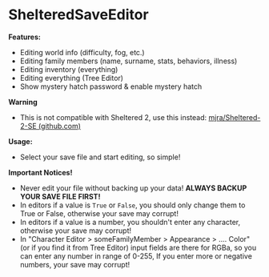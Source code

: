 # ShelteredSaveEditor
**Features:**

- Editing world info (difficulty, fog, etc.)
- Editing family members (name, surname, stats, behaviors, illness)
- Editing inventory (everything)
- Editing everything (Tree Editor)
- Show mystery hatch password & enable mystery hatch

**Warning**
- This is not compatible with Sheltered 2, use this instead: [mjra/Sheltered-2-SE (github.com)](https://github.com/mjra/Sheltered-2-SE)

**Usage:**

- Select your save file and start editing, so simple!

**Important Notices!**

- Never edit your file without backing up your data! **ALWAYS BACKUP YOUR SAVE FILE FIRST!**
- In editors if a value is `True` or `False`, you should only change them to True or False, otherwise your save may corrupt!
- In editors if a value is a number, you shouldn't enter any character, otherwise your save may corrupt!
- In "Character Editor > someFamilyMember > Appearance > .... Color" (or if you find it from Tree Editor) input fields are there for RGBa, so you can enter any number in range of 0-255, If you enter more or negative numbers, your save may corrupt!
